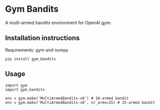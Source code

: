 # Gym Bandits

A multi-armed bandits environment for OpenAI gym.

## Installation instructions

Requirements: gym and numpy

```
pip install gym_bandits
```

## Usage
```
import gym
import gym_bandits

env = gym.make('MultiArmedBandits-v0') # 10-armed bandit
env = gym.make('MultiArmedBandits-v0', nr_arms=15) # 15-armed bandit
```


